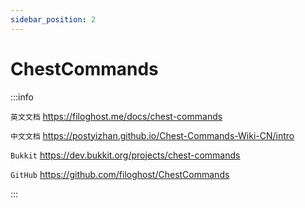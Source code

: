 ```yaml
---
sidebar_position: 2
---
```


# ChestCommands

:::info

`英文文档` https://filoghost.me/docs/chest-commands

`中文文档` https://postyizhan.github.io/Chest-Commands-Wiki-CN/intro

`Bukkit` https://dev.bukkit.org/projects/chest-commands

`GitHub` https://github.com/filoghost/ChestCommands

:::